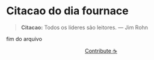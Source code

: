 # Citacao do dia fournace

> **Citacao:** Todos os líderes são leitores. — Jim Rohn

fim do arquivo

<watermark-footer>
<p align="center">
  <a href="https://github.com/ruisuan/ruisuan/blob/main/contribute.md">Contribute ☕</a>
</p>
</watermark-footer>
